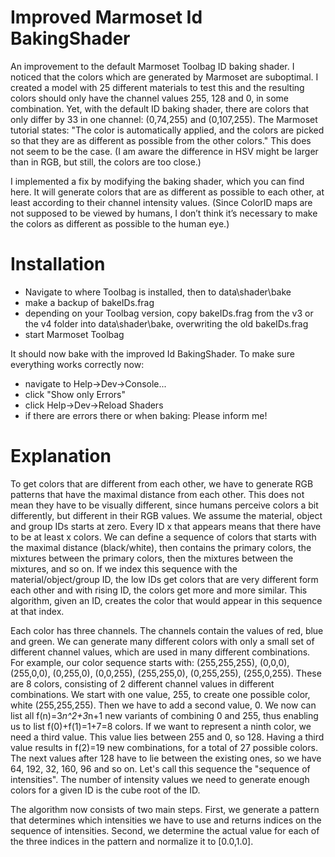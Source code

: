 # Improved Marmoset Id BakingShader
An improvement to the default Marmoset Toolbag ID baking shader.
I noticed that the colors which are generated by Marmoset are suboptimal.
I created a model with 25 different materials to test this and the resulting colors should only have the channel values 255, 128 and 0, in some combination.
Yet, with the default ID baking shader, there are colors that only differ by 33 in one channel: (0,74,255) and (0,107,255).
The Marmoset tutorial states: "The color is automatically applied, and the colors are picked so that they are as different as possible from the other colors."
This does not seem to be the case. (I am aware the difference in HSV might be larger than in RGB, but still, the colors are too close.)

I implemented a fix by modifying the baking shader, which you can find here.
It will generate colors that are as different as possible to each other, at least according to their channel intensity values.
(Since ColorID maps are not supposed to be viewed by humans, I don’t think it’s necessary to make the colors as different as possible to the human eye.)

# Installation
- Navigate to where Toolbag is installed, then to data\shader\bake
- make a backup of bakeIDs.frag
- depending on your Toolbag version, copy bakeIDs.frag from the v3 or the v4 folder into data\shader\bake, overwriting the old bakeIDs.frag
- start Marmoset Toolbag

It should now bake with the improved Id BakingShader. To make sure everything works correctly now:
- navigate to Help->Dev->Console...
- click "Show only Errors"
- click Help->Dev->Reload Shaders
- if there are errors there or when baking: Please inform me!

# Explanation
To get colors that are different from each other, we have to generate RGB patterns that have the maximal distance from each other.
This does not mean they have to be visually different, since humans perceive colors a bit differently, but different in their RGB values.
We assume the material, object and group IDs starts at zero. Every ID x that appears means that there have to be at least x colors.
We can define a sequence of colors that starts with the maximal distance (black/white), then contains the primary colors, the mixtures between the primary colors, then the mixtures between the mixtures, and so on.
If we index this sequence with the material/object/group ID, the low IDs get colors that are very different form each other and with rising ID, the colors get more and more similar.
This algorithm, given an ID, creates the color that would appear in this sequence at that index.

Each color has three channels. The channels contain the values of red, blue and green.
We can generate many different colors with only a small set of different channel values, which are used in many different combinations.
For example, our color sequence starts with:
(255,255,255),
(0,0,0),
(255,0,0),
(0,255,0),
(0,0,255),
(255,255,0),
(0,255,255),
(255,0,255).
These are 8 colors, consisting of 2 different channel values in different combinations.
We start with one value, 255, to create one possible color, white (255,255,255).
Then we have to add a second value, 0. We now can list all f(n)=3*n^2+3*n+1 new variants of combining 0 and 255, thus enabling us to list f(0)+f(1)=1+7=8 colors.
If we want to represent a ninth color, we need a third value.
This value lies between 255 and 0, so 128. Having a third value results in f(2)=19 new combinations, for a total of 27 possible colors.
The next values after 128 have to lie between the existing ones, so we have 64, 192, 32, 160, 96 and so on.
Let's call this sequence the "sequence of intensities".
The number of intensity values we need to generate enough colors for a given ID is the cube root of the ID.

The algorithm now consists of two main steps.
First, we generate a pattern that determines which intensities we have to use and returns indices on the sequence of intensities.
Second, we determine the actual value for each of the three indices in the pattern and normalize it to [0.0,1.0].